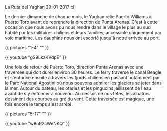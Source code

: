 La Ruta del Yaghan
29-01-2017
cl

Le dernier dimanche de chaque mois, le Yaghan relie Puerto Williams à Puerto Toro avant de reprendre la direction de Punta Arenas. C'est à cette occasion que nous avons pu nous rendre dans le village le plus au sud habité par les militaires chiliens et leurs familles, accessible uniquement par voie maritime. Les dauphins nous ont escorté jusqu'à notre arrivée au port.

{{ pictures "1-4" "" }}

<div class="center">
  {{ youtube "gS9LkzKVdpE" }}
</div>

Une fois de retour de Puerto Toro, direction Punta Arenas avec une traversée qui doit durer environ 30 heures. Le ferry traverse le canal Beagle et s'enfonce ensuite à travers les fjords chiliens en passant notamment par [le Parc National Agostini](https://fr.wikipedia.org/wiki/Parc_national_Alberto_de_Agostini) où nous pouvons admirer les glaciers se jeter dans la mer. Autour du bateau, les otaries et les pinguoins jaillissent de l'eau avant de s'y enfoncer à nouveau. Au dessus de nos têtes, les albatros dessinent des courbes au gré du vent. Cette traversée est magique, une fois encore le temps s'est arrêté.

{{ pictures "5-17" "" }}

<div class="center">
  {{ youtube "w8nR2cWeNKQ" }}
</div>
